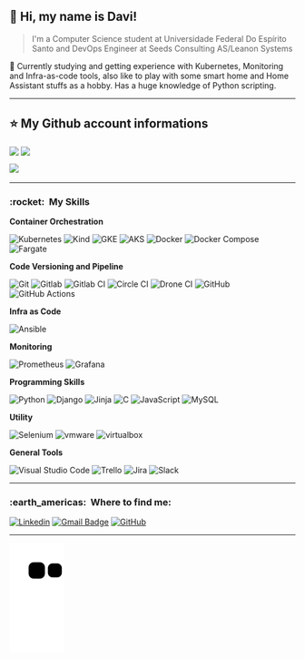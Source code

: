 ## 💜 Hi, my name is <strong>Davi!</strong>

> I'm a Computer Science student at Universidade Federal Do Espírito Santo and DevOps Engineer at Seeds Consulting AS/Leanon Systems

🔭 Currently studying and getting experience with Kubernetes, Monitoring and Infra-as-code tools, also like to play with some smart home and Home Assistant stuffs as a hobby. Has a huge knowledge of Python scripting. 

----

## ⭐ My Github account informations

  <div>
  <img height="160em"   align="center" src="https://github-readme-stats.vercel.app/api?username=DaviPtrs&show_icons=true&theme=dracula&include_all_commits=true&count_private=true">
  <img height="160em" align="center" src="https://github-readme-stats.vercel.app/api/top-langs/?username=DaviPtrs&&layout=compact&hide=shell&theme=dracula">
  </div>

![](https://komarev.com/ghpvc/?username=DaviPtrs&color=006bed)

---- 

<h3> :rocket: &nbsp;My Skills </h3>

**Container Orchestration**

  ![Kubernetes](https://img.shields.io/badge/-Kubernetes-333333?style=for-the-badge&logo=kubernetes)
  ![Kind](https://img.shields.io/badge/-Kind-333333?style=for-the-badge&logo=kubernetes)
  ![GKE](https://img.shields.io/badge/-GKE-333333?style=for-the-badge&logo=google-cloud)
  ![AKS](https://img.shields.io/badge/-AKS-333333?style=for-the-badge&logo=amazon-aws)
  ![Docker](https://img.shields.io/badge/-Docker-333333?style=for-the-badge&logo=docker)
  ![Docker Compose](https://img.shields.io/badge/-Docker%20Compose-333333?style=for-the-badge&logo=docker)
  ![Fargate](https://img.shields.io/badge/-Fargate-333333?style=for-the-badge&logo=amazon-aws)

**Code Versioning and Pipeline**

  ![Git](https://img.shields.io/badge/-Git-333333?style=for-the-badge&logo=git)
  ![Gitlab](https://img.shields.io/badge/-Gitlab-333333?style=for-the-badge&logo=GitLab)
  ![Gitlab CI](https://img.shields.io/badge/-Gitlab%20CI-333333?style=for-the-badge&logo=GitLab)
  ![Circle CI](https://img.shields.io/badge/-Circle%20CI-333333?style=for-the-badge&logo=circleci)
  ![Drone CI](https://img.shields.io/badge/-Drone%20CI-333333?style=for-the-badge&logo=drone)
  ![GitHub](https://img.shields.io/badge/-GitHub-333333?style=for-the-badge&logo=github)
  ![GitHub Actions](https://img.shields.io/badge/-GitHub%20Actions-333333?style=for-the-badge&logo=Github-Actions)

**Infra as Code**

  ![Ansible](https://img.shields.io/badge/-Ansible-333333?style=for-the-badge&logo=ansible)

**Monitoring**

  ![Prometheus](https://img.shields.io/badge/-Prometheus-333333?style=for-the-badge&logo=Prometheus)
  ![Grafana](https://img.shields.io/badge/-Grafana-333333?style=for-the-badge&logo=Grafana)

**Programming Skills**

  ![Python](https://img.shields.io/badge/-Python-333333?style=for-the-badge&logo=python)
  ![Django](https://img.shields.io/badge/-Django-333333?style=for-the-badge&logo=django)
  ![Jinja](https://img.shields.io/badge/-Jinja-333333?style=for-the-badge&logo=jinja)
  ![C](https://img.shields.io/badge/-C-333333?style=for-the-badge&logo=c)
  ![JavaScript](https://img.shields.io/badge/-JavaScript-333333?style=for-the-badge&logo=javascript)
  ![MySQL](https://img.shields.io/badge/-MySQL-333333?style=for-the-badge&logo=mysql)

**Utility**

  ![Selenium](https://img.shields.io/badge/-Selenium-333333?style=for-the-badge&logo=selenium)
  ![vmware](https://img.shields.io/badge/-vmware-333333?style=for-the-badge&logo=vmware)
  ![virtualbox](https://img.shields.io/badge/-virtualbox-333333?style=for-the-badge&logo=virtualbox)

**General Tools**

  ![Visual Studio Code](https://img.shields.io/badge/-Visual%20Studio%20Code-333333?style=for-the-badge&logo=visual-studio-code)
  ![Trello](https://img.shields.io/badge/-Trello-333333?style=for-the-badge&logo=trello)
  ![Jira](https://img.shields.io/badge/-Jira-333333?style=for-the-badge&logo=Jira-Software)
  ![Slack](https://img.shields.io/badge/-slack-333333?style=for-the-badge&logo=slack)

----

<h3> :earth_americas: &nbsp;Where to find me: </h3> 

[![Linkedin](https://img.shields.io/badge/-davipetris-blue?style=for-the-badge-square&logo=Linkedin&logoColor=white&link=https://www.linkedin.com/in/davipetris/)](https://www.linkedin.com/in/davipetris/)
[![Gmail Badge](https://img.shields.io/badge/-davispetris@gmail.com-006bed?style=for-the-badge-square&logo=Gmail&logoColor=white&link=mailto:davispetris@gmail.com)](mailto:davispetris@gmail.com)
[![GitHub]( https://img.shields.io/github/followers/DaviPtrs?label=follow&style=social)](https://github.com/DaviPtrs)

---

![Snake animation](https://github.com/rafaballerini/rafaballerini/blob/output/github-contribution-grid-snake.svg) 
